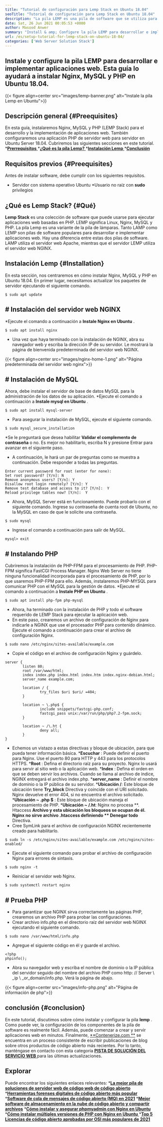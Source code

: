 ```yaml
---
title: "Tutorial de configuración para Lemp Stack en Ubuntu 18.04" 
seoTitle: "Tutorial de configuración para Lemp Stack en Ubuntu 18.04" 
description: "La pila LEMP es una pila de software que se utiliza para desarrollar e implementar aplicaciones web. Aprenda a instalar Nginx, MySQL y PHP en Ubuntu 18.04." 
date: Sat, 26 Jun 2021 00:05:53 +0000
author: Masood Anwer
summary: "Install & amp; Configure la pila LEMP para desarrollar e implementar aplicaciones web. Esta guía lo ayudará a instalar Nginx, MySQL y PHP en Ubuntu 18.04." 
url: /es/setup-tutorial-for-lemp-stack-on-ubuntu-18-04/
categories: ['Web Server Solution Stack']
---
```


## Instale y configure la pila LEMP para desarrollar e implementar aplicaciones web. Esta guía lo ayudará a instalar Nginx, MySQL y PHP en Ubuntu 18.04.

{{< figure align=center src="images/lemp-banner.png" alt="Instale la pila Lemp en Ubuntu">}}


## Descripción general   {#Preequisites}
En esta guía, instalaremos Nginx, MySQL y PHP (LEMP Stack) para el desarrollo y la implementación de aplicaciones web. También configuraremos una aplicación PHP de servidor web para servidor en Ubuntu Server 18.04. Cubriremos las siguientes secciones en este tutorial.
  *[**Prerrequisitos** ][1]
  *[**¿Qué es la pila Lemp?** ][2]
  *[**Instalación Lemp** ][3]
  *[**Conclusión** ][4]

## Requisitos previos   {#Preequisites}
Antes de instalar software, debe cumplir con los siguientes requisitos.
  * Servidor con sistema operativo Ubuntu
  *Usuario no raíz con **sudo**  privilegios

## ¿Qué es Lemp Stack?   {#Qué}
**Lemp Stack**  es una colección de software que puede usarse para ejecutar aplicaciones web basadas en PHP. LEMP significa Linux, Nginx, MySQL y PHP. La pila Lemp es una variante de la pila de lámparas. Tanto LAMP como LEMP son pilas de software populares para desarrollar e implementar aplicaciones web. Hay una diferencia entre estas dos pilas de software. LAMP utiliza el servidor web Apache, mientras que el servidor LEMP utiliza el servidor web NGINX.

## Instalación Lemp   {#Installation}
En esta sección, nos centraremos en cómo instalar Nginx, MySQL y PHP en Ubuntu 18.04. En primer lugar, necesitamos actualizar los paquetes de servidor ejecutando el siguiente comando.
```
$ sudo apt update
```

## # Instalación del servidor web NGINX
  *Ejecute el comando a continuación a **Instale Nginx en Ubuntu** .
```
$ sudo apt install nginx
```
  * Una vez que haya terminado con la instalación de NGINX, abra su navegador web y escriba la dirección IP de su servidor. Le mostrará la página de bienvenida predeterminada del servidor web NGINX.

{{< figure align=center src="images/nginx-home-1.png" alt="Página predeterminada del servidor web nginx">}}


## # Instalación de MySQL
Ahora, debe instalar el servidor de base de datos MySQL para la administración de los datos de su aplicación.
  *Ejecute el comando a continuación a **Instale mysql en Ubuntu** .
```
$ sudo apt install mysql-server
```
  * Para asegurar la instalación de MySQL, ejecute el siguiente comando.
```
$ sudo mysql_secure_installation
```
  *Se le preguntará que desea habilitar **Validar el complemento de contraseña**  o no. Es mejor no habilitarlo, escriba N y presione Entrar para avanzar en el siguiente paso.
  * A continuación, le hará un par de preguntas como se muestra a continuación. Debe responder a todas las preguntas.
```
Enter current password for root (enter for none):
Set root password? [Y/n]: N
Remove anonymous users? [Y/n]: Y
Disallow root login remotely? [Y/n]: Y
Remove test database and access to it? [Y/n]:  Y
Reload privilege tables now? [Y/n]:  Y
```
  * Ahora, MySQL Server está en funcionamiento. Puede probarlo con el siguiente comando. Ingrese su contraseña de cuenta root de Ubuntu, no la MySQL en caso de que le solicite una contraseña.
```
$ sudo mysql
```
  * Ingrese el comando a continuación para salir de MySQL.
```
mysql> exit
```

## # Instalando PHP
Cubriremos la instalación de PHP-FPM para el procesamiento de PHP. PHP-FPM significa FastCGI Process Manager. Nginx Web Server no tiene ninguna funcionalidad incorporada para el procesamiento de PHP, por lo que usaremos PHP-FPM para ello. Además, instalaremos PHP-MYSQL para comunicar PHP con el MySQL para la gestión de datos.
  *Ejecute el comando a continuación a **Instale PHP en Ubuntu** .
```
$ sudo apt install php-fpm php-mysql
```
  * Ahora, ha terminado con la instalación de PHP y todo el software requerido de LEMP Stack para ejecutar la aplicación web.
  * En este paso, crearemos un archivo de configuración de Nginx para indicarle a NGINX que use el procesador PHP para contenido dinámico. Ejecute el comando a continuación para crear el archivo de configuración Nginx.
```
$ sudo nano /etc/nginx/sites-available/example.com
```
  * Copie el código en el archivo de configuración Nginx y guárdelo.
```
server {
        listen 80;
        root /var/www/html;
        index index.php index.html index.htm index.nginx-debian.html;
        server_name example.com;

        location / {
                try_files $uri $uri/ =404;
        }

        location ~ \.php$ {
                include snippets/fastcgi-php.conf;
                fastcgi_pass unix:/var/run/php/php7.2-fpm.sock;
        }

        location ~ /\.ht {
                deny all;
        }
}
```
  * Echemos un vistazo a estas directivas y bloque de ubicación, para que pueda tener información básica.
      ***Escuchar** : Puede definir el puerto para Nginx. Use el puerto 80 para HTTP y 443 para los protocolos HTTPS.
      ***Root** : Defina el directorio raíz para su proyecto. Nginx lo usará para servir al sitio web o la aplicación web.
      ***Index** : Defina el orden en que se deben servir los archivos. Cuando se llama al archivo de índice, NGINX entregará el archivo index.php.
      ***server_name** : Definir el nombre de dominio o la IP pública de su servidor.
      ***Ubicación /**: Este bloque de ubicación tiene  **Try_block**   Directiva y coincide con el URI solicitado. Nginx devuelve el error 404, si no encuentra el archivo solicitado.
      ***Ubicación ~ .php $** : Este bloque de ubicación maneja el procesamiento de PHP.
      ***Ubicación ~ /.ht**: Nginx no procesa **. Htaccess  **Archivo y esta ubicación los bloqueos se ocupan de él. Nginx no sirve archivo .htaccess definiendo **  Denegar todo**  Directiva.
  * Cree SymLink para el archivo de configuración NGINX recientemente creado para habilitarlo.
```
$ sudo ln -s /etc/nginx/sites-available/example.com /etc/nginx/sites-enabled/
```
  * Ejecute el siguiente comando para probar el archivo de configuración Nginx para errores de sintaxis.
```
$ sudo nginx -t
```
  * Reiniciar el servidor web Nginx.
```
$ sudo systemctl restart nginx
```

## # Prueba PHP
  * Para garantizar que NGINX sirva correctamente las páginas PHP, crearemos un archivo PHP para probar las configuraciones.
  * Crear archivo info.php en el directorio raíz del servidor web NGINX ejecutando el siguiente comando.
```
$ sudo nano /var/www/html/info.php
```
  * Agregue el siguiente código en él y guarde el archivo.
```
<?php
phpinfo();
```
  * Abra su navegador web y escriba el nombre de dominio o la IP pública del servidor seguido del nombre del archivo PHP como http: // Server \ _ip \ _or_domain/info.php. Verá la página de abajo.

{{< figure align=center src="images/info-php.png" alt="Página de información de php">}}


## conclusión   {#conclusion}
En este tutorial, discutimos sobre cómo instalar y configurar la pila **lemp** . Como puede ver, la configuración de los componentes de la pila de software es realmente fácil. Además, puede comenzar a crear y servir aplicaciones web en minutos.
Finalmente, [**Contenerize.com **][5] se encuentra en un proceso consistente de escribir publicaciones de blog sobre otros productos de código abierto más recientes. Por lo tanto, manténgase en contacto con esta categoría [ **PISTA DE SOLUCIÓN DEL SERVICIO WEB**  ][6] para las últimas actualizaciones.

## Explorar
Puede encontrar los siguientes enlaces relevantes:
  *[**La mejor pila de soluciones de servidor web de código web de código abierto** ][7]
  ***[Herramientas forenses digitales de código abierto más popular][8]** 
  ***[Software de cola de mensajes de código abierto (MQ) en 2021][9]** 
  ***[Mejor software de almacenamiento en la nube de código abierto y compartir archivos][10]** 
  *[**Cómo instalar y asegurar phpmyadmin con Nginx en Ubuntu** ][11]
  *[**Cómo instalar múltiples versiones de PHP con Nginx en Ubuntu** ][12]
  *[**Top 5 Licencias de código abierto aprobadas por OSI más populares de 2021** ][13]

  
[1]: #Prerequisites
[2]: #What
[3]: #Installation
[4]: #Conclusion
[5]: https://containerize.com
[6]: https://blog.containerize.com/category/web-server-solution-stack/
[7]: https://products.containerize.com/solution-stack/
[8]: https://blog.containerize.com/digital-forensic-tools/top-5-open-source-digital-forensic-tools-in-2021/
[9]: https://blog.containerize.com/message-queue-software/top-5-open-source-message-queue-software-in-2021/
[10]: https://products.containerize.com/backup-and-sync/
[11]: https://blog.containerize.com/web-server-solution-stack/how-to-install-and-secure-phpmyadmin-with-nginx-on-ubuntu/
[12]: https://blog.containerize.com/web-server-solution-stack/how-to-install-multiple-php-versions-with-nginx-on-ubuntu/
[13]: https://blog.containerize.com/licenses-standards/top-5-most-popular-osi-approved-open-source-licenses-of-2021/
